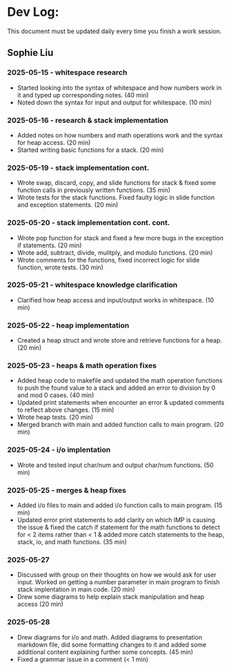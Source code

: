 # Dev Log:

This document must be updated daily every time you finish a work session.

## Sophie Liu

### 2025-05-15 - whitespace research
- Started looking into the syntax of whitespace and how numbers work in it and typed up corresponding notes. (40 min)
- Noted down the syntax for input and output for whitespace. (10 min)

### 2025-05-16 - research & stack implementation
- Added notes on how numbers and math operations work and the syntax for heap access. (20 min)
- Started writing basic functions for a stack. (20 min)

### 2025-05-19 - stack implementation cont.
- Wrote swap, discard, copy, and slide functions for stack & fixed some function calls in previously written functions. (35 min)
- Wrote tests for the stack functions. Fixed faulty logic in slide function and exception statements. (20 min)

### 2025-05-20 - stack implementation cont. cont.
- Wrote pop function for stack and fixed a few more bugs in the exception if statements. (20 min)
- Wrote add, subtract, divide, mulitply, and modulo functions. (20 min)
- Wrote comments for the functions, fixed incorrect logic for slide function, wrote tests. (30 min)

### 2025-05-21 - whitespace knowledge clarification
- Clarified how heap access and input/output works in whitespace. (10 min)

### 2025-05-22 - heap implementation 
- Created a heap struct and wrote store and retrieve functions for a heap. (20 min)

### 2025-05-23 - heaps & math operation fixes
- Added heap code to makefile and updated the math operation functions to push the found value to a stack and added an error to division by 0 and mod 0 cases. (40 min)
- Updated print statements when encounter an error & updated comments to reflect above changes. (15 min)
- Wrote heap tests. (20 min)
- Merged branch with main and added function calls to main program. (20 min)

### 2025-05-24 - i/o implentation
- Wrote and tested input char/num and output char/num functions. (50 min)

### 2025-05-25 - merges & heap fixes
- Added i/o files to main and added i/o function calls to main program. (15 min)
- Updated error print statements to add clarity on which IMP is causing the issue & fixed the catch if statement for the math functions to detect for < 2 items rather than < 1 & added more catch statements to the heap, stack, io, and math functions. (35 min)

### 2025-05-27
- Discussed with group on their thoughts on how we would ask for user input. Worked on getting a number parameter in main program to finish stack implentation in main code. (20 min)
- Drew some diagrams to help explain stack manipulation and heap access (20 min)

### 2025-05-28
- Drew diagrams for i/o and math. Added diagrams to presentation markdown file, did some formatting changes to it and added some additional content explaining further some concepts. (45 min)
- Fixed a grammar issue in a comment (< 1 min)